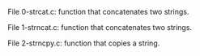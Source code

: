File 0-strcat.c: function that concatenates two strings.

File 1-strncat.c: function that concatenates two strings.

File 2-strncpy.c: function that copies a string.


